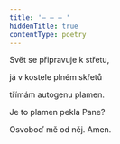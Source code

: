 ```yaml
---
title: '– – – '
hiddenTitle: true
contentType: poetry
---
```


Svět se připravuje k střetu,

já v kostele plném skřetů

třímám autogenu plamen.

Je to plamen pekla Pane?

Osvoboď mě od něj. Amen.
